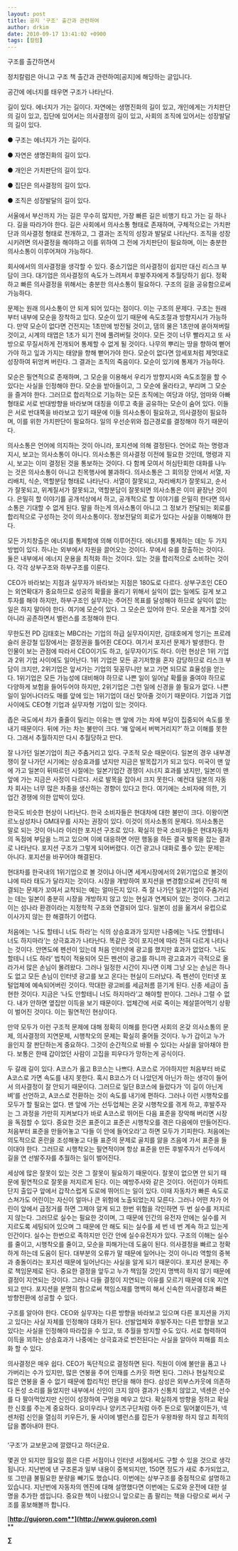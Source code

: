 ```yaml
---
layout: post
title: 공지 '구조' 출간과 관련하여
author: drkim
date: 2010-09-17 13:41:02 +0900
tags: [컬럼]
---
```





  구조를 출간하면서



  정치칼럼은 아니고 구조 책 출간과 관련하여[공지]에 해당하는 글입니다.



  


  공간에 에너지를 태우면 구조가 나타난다.



  


  길이 있다. 에너지가 가는 길이다. 자연에는 생명진화의 길이 있고, 개인에게는 가치판단의 길이 있고, 집단에 있어서는 의사결정의 길이 있고, 사회의 조직에 있어서는 성장발달의 길이 있다.



  


  ● 구조는 에너지가 가는 길이다.



  ● 자연은 생명진화의 길이 있다.



  ● 개인은 가치판단의 길이 있다.



  ● 집단은 의사결정의 길이 있다.



  ● 조직은 성장발달의 길이 있다.



  


  서울에서 부산까지 가는 길은 무수히 많지만, 가장 빠른 길은 비행기 타고 가는 길 하나다. 길을 따라가야 한다. 길은 사회에서 의사소통 형태로 존재하며, 구체적으로는 가치판단과 의사결정 형태로 전개하고, 그 결과는 조직의 성장과 발달로 나타난다. 조직을 성장시키려면 의사결정을 해야하고 이를 위하여 그 전에 가치판단이 필요하며, 이는 충분한 의사소통이 이루어져야 가능하다.



  


  회사에서의 의사결정을 생각할 수 있다. 중소기업은 의사결정이 쉽지만 대신 리스크 부담이 크다. 대기업은 의사결정의 속도가 느려져서 후발주자에게 추월당하기 쉽다. 정확하고 빠른 의사결정을 위해서는 충분한 의사소통이 필요하다. 구조의 길을 공유함으로써 가능하다.



  


  문제는 원래 의사소통이 안 되게 되어 있다는 점이다. 이는 구조의 문제다. 구조는 원래부터 내부에 모순을 장착하고 있다. 모순이 있기 때문에 속도조절과 방향지시가 가능하다. 만약 모순이 없다면 건전지는 1초만에 방전될 것이고, 댐의 물은 1초만에 쏟아져버릴 것이고, 시계의 태엽은 1초가 되기 전에 풀려버릴 것이다. 모든 것이 너무 빨라지고 또 사방으로 무질서하게 전개되어 통제할 수 없게 될 것이다. 나무의 뿌리는 땅을 향하여 뻗어가야 하고 잎과 가지는 태양을 향해 뻗어가야 한다. 모순이 없다면 암세포처럼 제멋대로 성장하여 뒤엉켜 버린다. 그 결과는 조직의 죽음이다. 모순이 있기에 통제가 가능하다.



  


  모순은 필연적으로 존재하며, 그 모순을 이용해서 우리가 방향지시와 속도조절을 할 수 있다는 사실을 인정해야 한다. 모순을 받아들이고, 그 모순에 올라타고, 부리며 그 모순을 즐겨야 한다. 그러므로 합리적으로 기능하는 모든 조직에는 여당과 야당, 엄마와 아빠 형태로 서로 반대방향을 바라보며 대칭을 이루고 축을 공유하는 모순이 숨어 있다. 이들은 서로 반대쪽을 바라보고 있기 때문에 이들 의사소통이 필요하고, 의사결정이 필요하며, 이를 위한 가치판단이 필요하다. 일의 우선순위와 접근경로를 결정해야 하기 때문이다.



  


  의사소통은 언어에 의지하는 것이 아니라, 포지션에 의해 결정된다. 언어로 하는 명령과 지시, 보고는 의사소통이 아니다. 의사소통은 의사결정 이전에 필요한 것인데, 명령과 지시, 보고는 이미 결정된 것을 통보하는 것이다. 다 함께 모여서 허심탄회한 대화를 나누는 것은 의사소통이 아니고 친목행사에 불과하다. 의사소통은 그 회의장 안에서 서열, 자리배치, 식순, 역할분담 형태로 나타난다. 서열이 잘못되고, 자리배치가 잘못되고, 순서가 잘못되고, 위계질서가 잘못되고, 역할분담이 잘못되면 의사소통은 이미 끝장난 것이다. 은밀히 할 이야기를 공개석상에서 하고, 공개적으로 할 이야기를 은밀히 한다면 의사소통은 기대할 수 없게 된다. 말을 하는게 의사소통이 아니고 그 정보가 전달되는 회로를 합리적으로 구성하는 것이 의사소통이다. 정보전달의 회로가 있다는 사실을 이해해야 한다.



  


  모든 가치창출은 에너지를 통제함에 의해 이루어진다. 에너지를 통제하는 데는 두 가지 방법이 있다. 하나는 외부에서 자원을 끌어오는 것이다. 무에서 유를 창출하는 것이다. 둘은 내부에서 에너지 운용을 최적화 하는 것이다. 있는 것을 합리적으로 소비하는 것이다. 각각 상부구조와 하부구조를 이룬다.



  


  CEO가 바라보는 지점과 실무자가 바라보는 지점은 180도로 다르다. 상부구조인 CEO는 외연확대가 중요하므로 성공의 확률을 올리기 위해서 실익이 없는 일에도 길게 보고 투자를 해야 하지만, 하부구조인 실무자는 주어진 목표를 달성해야 하므로 실익이 없는 일은 하지 말아야 한다. 여기에 모순이 있다. 그 모순은 있어야 한다. 모순을 제거할 것이 아니라 공존하면서 밸런스를 조정해야 한다.



  


  무한도전 PD 김태호는 MBC라는 기업의 하급 실무자이지만, 김태호에게 엉기는 프로레슬러 윤강철 입장에서는 결정권을 틀어쥔 CEO다. 여기서 포지션 문제가 발생한다. 한 인물이 보는 관점에 따라서 CEO이기도 하고, 실무자이기도 하다. 이런 현상은 1위 기업과 2위 기업 사이에도 일어난다. 1위 기업은 모든 공기저항을 혼자 감당하므로 리스크 부담이 크지만, 2위기업은 앞서가는 기업의 뒷꽁무니만 보고 가면 되므로 효율성을 얻는다. 1위기업은 모든 가능성에 대비해야 하므로 나쁜 일이 일어날 확률을 줄여야 하므로 다양하게 보험을 들어두어야 하지만, 2위기업은 그런 일에 신경을 쓸 필요가 없다. 나쁜 일이 일어나더라도 매를 앞에 있는 1위기업이 대신 맞아줄 것이기 때문이다. 기업과 기업 사이에도 CEO형 기업과 실무자형 기업이 있는 것이다.



  


  좁은 국도에서 차가 줄줄이 밀리는 이유는 맨 앞에 가는 차에 부담이 집중되어 속도를 못 내기 때문이다. 뒤에 가는 차는 불만이 크다. ‘왜 앞에서 버벅거리지?’ 하고 이해를 못한다. 그래서 추월하지만 다시 추월당하고 만다.



  


  잘 나가던 일본기업이 최근 주춤거리고 있다. 구조적 모순 때문이다. 일본의 경우 내부경쟁이 잘 나가던 시기에는 상승효과를 냈지만 지금은 발목잡기가 되고 있다. 미국이 맨 앞에 가고 일본이 뒤따르던 시절에는 일본기업간 경쟁이 시너지 효과를 냈지만, 일본이 맨 앞에 가는 지금은 사정이 다르다. 서로 발목을 잡아서 크지 못한다. 예컨대 일본의 자동차 회사는 너무 많은 차종을 생산하는 경향이 있다고 한다. 여기에는 소비자에 의한, 기업간 경쟁에 의한 압박이 있다.



  


  한국도 비슷한 현상이 나타난다. 한국 소비자들은 현대차에 대한 불만이 크다. 이왕이면 르노삼성차나 GM대우를 사자는 권장이 있다. 이것이 의사소통의 문제다. 의사소통은 말로 되는 것이 아니라 이러한 포지션 구조로 있다. 확실히 한국 소비자들은 현대자동차의 독점에 부담을 느끼고 있으며 이에 대응하면 어떤 행동을 하든 결국 발목을 잡는 결과로 나타난다. 포지션 구조가 그렇게 되어버렸다. 이건 광고나 대화로 풀수 있는 문제는 아니다. 포지션을 바꾸어야 해결된다.



  


  현대차를 한국내의 1위기업으로 볼 것이냐 아니면 세계시장에서의 2위기업으로 볼것이냐에 따라 태도가 달라지는 것이다. 시장을 개방하여 포지션을 변경함으로써 간단히 해결되는 문제가 꼬여서 교착되는 예는 얼마든지 있다. 즉 잘 나가던 일본기업이 주춤거리는 데는 일본이 충분히 시장을 개방하지 않고 있는 현실과 연계되어 있는 것이다. 그리고 이는 섬나라 환경이라는 지정학적 구조와 연결되어 있다. 일본이 섬을 옮겨서 유럽으로 이사가지 않는 한 해결하기 어렵다.



  


  처음에는 ‘나도 할테니 너도 하라’는 식의 상승효과가 있지만 나중에는 ‘나도 안할테니 너도 하지마라’는 상극효과가 나타난다. 똑같은 것이 포지션에 따라 전혀 다르게 나타나는 것이다. 안면도에 펜션이 있는데 처음 인터넷에 광고를 했지만 효과가 없었다. ‘나도 할테니 너도 하라’ 법칙이 적용되어 모든 펜션이 광고를 하니까 광고효과가 극적으로 올라가서 많은 손님이 몰려왔다. 그러나 일정한 시간이 지나면 이제 그냥 오는 손님은 하나도 없고 모든 손님이 인터넷 광고를 보고 온다는 현실이 드러났다. 즉 펜션이 인터넷 포털업체에 예속되어버린 것이다. 막대한 광고비를 세금처름 뜯기게 된다. 신종 세금이 출현한 것이다. 지금은 ‘나도 안할테니 너도 하지마라’고 해야할 판이다. 그러나 그럴 수 없다. 내가 안하면 옆집만 이득을 보기 때문이다. 업체간에 서로 죽이는 제살뜯어먹기 상황이 벌어진 것이다. 이는 필연적인 현상이다.



  


  만약 모두가 이런 구조적 문제에 대해 정확히 이해를 한다면 사회의 온갖 의사소통의 문제, 의사결정의 지연문제, 시행착오의 문제는 확실히 줄어들 것이다. 누가 갑이고 누가 을인지 잘 판단하는게 중요하다. 그것이 순간적으로 바뀔 수 있다는 사실을 알아채야 한다. 보통은 한때 갑이었던 사람이 고집을 피우다가 망하는게 공식이다.



  


  두 갈래 길이 있다. A코스가 옳고 B코스는 나쁘다. A코스로 가야하지만 처음부터 바로 A코스로 가면 속도를 내지 못한다. 혹시 B코스가 더 나았던게 아닌가 하는 생각이 들어서 의사결정이 잘 안되기 때문이다. 그러므로 일단 B코스에 들렀다가 ‘이 길이 아닌게벼’를 선언하고, A코스로 전환하는 것이 속도를 내기에 편하다. 그러나 이런 시행착오를 모두가 할 필요는 없다. 맨 앞에 가는 선두업체는 온갖 시행착오를 겪게 하고, 후발주자는 그 과정을 가만히 지켜보다가 바로 A코스로 뛰어든 다음 표준을 장악해 버리면 시장을 독점할 수 있다. 중요한 것은 표준이고 표준은 시행착오를 겪은 다음에야 만들어진다. 처음부터 표준을 만들어놓고 ‘다들 이 안에 들어오라’고 하면 모두가 기피한다. 처음에는 의도적으로 혼란을 조성해놓고 다들 표준의 문제로 골치를 앓을 즈음에 가서 표준을 들이대야 한다. 그러므로 시행착오는 필연적이며 항상 표준을 만든 후발주자가 선두에서 길을 연 선발주자를 추월하는 일이 벌어진다.



  


  세상에 많은 잘못이 있는 것은 그 잘못이 필요하기 때문이다. 잘못이 없으면 안 되기 때문에 필연적으로 잘못을 저지르게 된다. 이는 예방주사와 같은 것이다. 어린이가 아파트 단지 출입구 앞에서 갑작스럽게 도로에 뛰어드는 일이 있다. 이때 자동차가 빠른 속도로 스쳐가도 어린이는 자신이 얼마나 큰 위험에 노출되었는지 모른다. 그러나 어떤 차가 어린이 앞에서 급정거를 하면 그제야 알게 되고 한번 위험을 각인하면 두 번 실수를 저지르지 않는다. 그러므로 실수는 필요한 것이며, 그 때문에 인간의 유전자 안에는 실수를 저지르도록 세팅되어 있으며 그 때문에 안 해도 되는 실수를 세 번 네 번 계속 하고 있는게 인간이다. 실수는 한번으로 족하지만 인간 안에 실수유전자가 있다. 구조의 이해는 실수를 줄이고, 시행착오를 줄이고, 모순을 피해가는데 도움이 된다. 의사결정을 빠르고 정확하게 하는데 도움이 된다. 대부분의 오류가 말 때문에 일어나는 것이 아니라 역할의 중복과 충돌이라는 포지션 때문에 일어난다는 사실을 알게 되기 때문이다. 포지션 문제는 주로 책임문제로 된다. 중요한 결정을 앞두고 누가 책임질 것인지 명백히 하지 않기 때문에 결정이 지연되는 것이다. 그러나 다들 결정이 지연되는 이유를 모르기 때문에 더욱 지연되고 만다. 포지션을 분명히 함으로써 책임소재를 명백히 해서 신속한 의사결정과 빠른 방향전환에 성공할 수 있다.



  


  구조를 알아야 한다. CEO와 실무자는 다른 방향을 바라보고 있으며 다른 포지션을 가지고 있다는 사실 자체를 인정해야 대화가 된다. 선발업체와 후발주자는 다른 방향을 보고 있다는 사실을 인정해야 따라잡을 수 있고, 또 추월을 방지할 수도 있다. 서로 협력하여 이득을 꾀하는 상승효과가 나중에는 상극효과로 반전된다는 사실을 알아야 피해를 최소화 할 수 있다.



  


  의사결정은 매우 쉽다. CEO가 독단적으로 결정하면 된다. 직원이 이에 불만을 품고 나가버리는 수가 있지만, 많은 연봉을 주어 인재를 스카웃 하면 된다. 그러나 현실적으로 많은 연봉을 줄 수 없기 때문에 합리적인 판단을 해야 한다. 삼성은 외부스카웃에 의존하다 돈성 소리를 들었지만 내부에서 신인이 크지 않아 결과가 신통치 않았고, 넥센은 선수를 다 팔아먹었지만 신인이 성장하여 구멍을 메우고 있다. 확실하게 방향을 정하고 확실한 신호를 주는게 중요하다. 요미우리나 양키즈구단처럼 아주 돈으로 밀어붙이든가, 넥센처럼 신인을 열심히 키우든가, 둘 사이에 밸런스를 잡든가 우왕좌왕 하지 않고 최적의 답을 뽑아내야 한다.



  


  ###



  


  ‘구조’가 교보문고에 깔렸다고 하더군요.



  몇권 안 되지만 월요일 쯤은 다른 서점이나 인터넷 서점에서도 구할 수 있을 것으로 생각됩니다. 지난번에 낸 구조론과 일부 내용이 중복되지만, 150면 정도가 새로 추가되었고, 또 그만큼 불필요한 분량을 빼기도 했습니다. 이번에는 상부구조를 중점적으로 설명하고 있습니다. 지난번에 자동차의 엔진에 대해 설명했다면 이번에는 도로와 운전에 대한 설명을 추가한 셈입니다. 중요한 책이 나왔으니 앞으로는 좀 팔리는 책을 다량으로 써서 구조를 홍보해볼까 합니다.






  


  







[**http://gujoron.com**](http://www.gujoron.com)**  
** 

**∑**